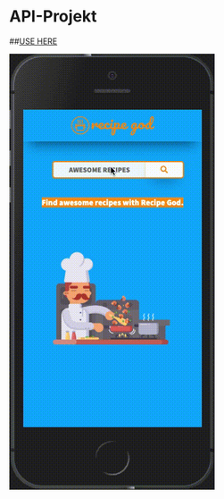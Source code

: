 # API-Projekt

##[USE HERE](https://api-projekt.sascharissling.now.sh/)

![GIF](resources/recipegodpreview.gif)
